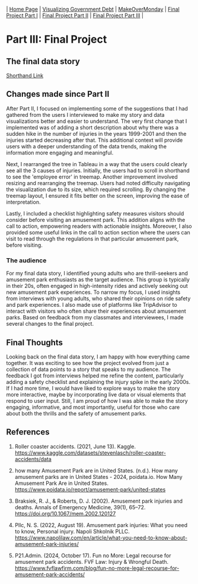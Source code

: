 | [Home Page](https://maitri-surti.github.io/maitri-surti-portfolio/) | [Visualizing Government Debt](https://maitri-surti.github.io/maitri-surti-portfolio/dataviz2) | [MakeOverMonday](https://maitri-surti.github.io/maitri-surti-portfolio/makeOverMonday) | [Final Project Part I](https://maitri-surti.github.io/maitri-surti-portfolio/final_project_MaitriSurti) | [Final Project Part II](https://maitri-surti.github.io/maitri-surti-portfolio/final_project_part2_MaitriSurti) | [Final Project Part III](https://maitri-surti.github.io/maitri-surti-portfolio/final_project_part3_MaitriSurti) |

# Part III: Final Project

## The final data story
[Shorthand Link](https://preview.shorthand.com/0IDLlkc0gsXE7KYi)

## Changes made since Part II
After Part II, I focused on implementing some of the suggestions that I had gathered from the users I interviewed to make my story and data visualizations better and easier to understand. The very first change that I implemented was of adding a short description about why there was a sudden hike in the number of injuries in the years 1999-2001 and then the injuries started decreasing after that. This additional context will provide users with a deeper understanding of the data trends, making the information more engaging and meaningful.

Next, I rearranged the tree in Tableau in a way that the users could clearly see all the 3 causes of injuries. Initially, the users had to scroll in shorthand to see the 'employee error' in treemap. Another improvement involved resizing and rearranging the treemap. Users had noted difficulty navigating the visualization due to its size, which required scrolling. By changing the treemap layout, I ensured it fits better on the screen, improving the ease of interpretation.

Lastly, I included a checklist highlighting safety measures visitors should consider before visiting an amusement park. This addition aligns with the call to action, empowering readers with actionable insights. Moreover, I also provided some useful links in the call to action section where the users can visit to read through the regulations in that particular amusement park, before visiting. 

### The audience
For my final data story, I identified young adults who are thrill-seekers and amusement park enthusiasts as the target audience. This group is typically in their 20s, often engaged in high-intensity rides and actively seeking out new amusement park experiences. To narrow my focus, I used insights from interviews with young adults, who shared their opinions on ride safety and park experiences. I also made use of platforms like TripAdvisor to interact with visitors who often share their experiences about amusement parks. Based on feedback from my classmates and interviewees, I made several changes to the final project. 

## Final Thoughts
Looking back on the final data story, I am happy with how everything came together. It was exciting to see how the project evolved from just a collection of data points to a story that speaks to my audience. The feedback I got from interviews helped me refine the content, particularly adding a safety checklist and explaining the injury spike in the early 2000s. If I had more time, I would have liked to explore ways to make the story more interactive, maybe by incorporating live data or visual elements that respond to user input. Still, I am proud of how I was able to make the story engaging, informative, and most importantly, useful for those who care about both the thrills and the safety of amusement parks.

## References
1.	Roller coaster accidents. (2021, June 13). Kaggle. https://www.kaggle.com/datasets/stevenlasch/roller-coaster-accidents/data

2.	how many Amusement Park are in United States. (n.d.). How many amusement parks are in United States - 2024, poidata.io. How Many Amusement Park Are in United States. https://www.poidata.io/report/amusement-park/united-states

3.	Braksiek, R. J., & Roberts, D. J. (2002). Amusement park injuries and deaths. Annals of Emergency Medicine, 39(1), 65–72. https://doi.org/10.1067/mem.2002.120127

4.	Pllc, N. S. (2022, August 19). Amusement park injuries: What you need to know, Personal injury. Napoli Shkolnik PLLC. https://www.napolilaw.com/en/article/what-you-need-to-know-about-amusement-park-injuries/

5.	P21.Admin. (2024, October 17). Fun no More: Legal recourse for amusement park accidents. FVF Law: Injury & Wrongful Death. https://www.fvflawfirm.com/blog/fun-no-more-legal-recourse-for-amusement-park-accidents/

